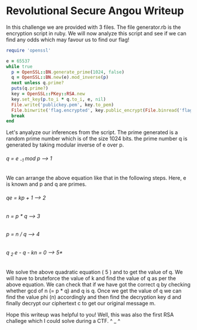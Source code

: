 # Revolutional Secure Angou Writeup

In this challenge we are provided with 3 files. The file generator.rb is the encryption script in ruby. We will now analyze this script and see if we can find any odds which may favour us to find our flag!

```ruby
require 'openssl'

e = 65537
while true
  p = OpenSSL::BN.generate_prime(1024, false)
  q = OpenSSL::BN.new(e).mod_inverse(p) 
  next unless q.prime?
  puts(q.prime?)
  key = OpenSSL::PKey::RSA.new
  key.set_key(p.to_i * q.to_i, e, nil)
  File.write('publickey.pem', key.to_pem)
  File.binwrite('flag.encrypted', key.public_encrypt(File.binread('flag')))
  break
end 
```

Let's anyalyze our inferences from the script. The prime generated is a random prime number which is of the size 1024 bits. the prime number q is generated by taking modular inverse of e over p. 

###### *q = e <sub> -1 </sub>  mod p --> 1*

We can arrange the above equation like that in the following steps. Here, e is known and p and q are primes.

###### *qe = kp + 1 --> 2*
###### *n = p * q   --> 3*
###### *p = n / q   --> 4* 
###### *q <sub> 2 </sub>e - q - k*n = 0 --> 5*

We solve the above quadratic equation ( 5 ) and to get the value of q. We will have to bruteforce the value of k and find the value of q as per the above equation. We can check that if we have got the correct q by checking whether gcd of n (= p * q) and q is q.
Once we get the value of q we can find the value phi (n) accordingly and then find the decryption key d and finally decrypt our ciphertext c to get our original message m.

Hope this writeup was helpful to you! Well, this was also the first RSA challege which I could solve during a CTF. ^ _ ^









